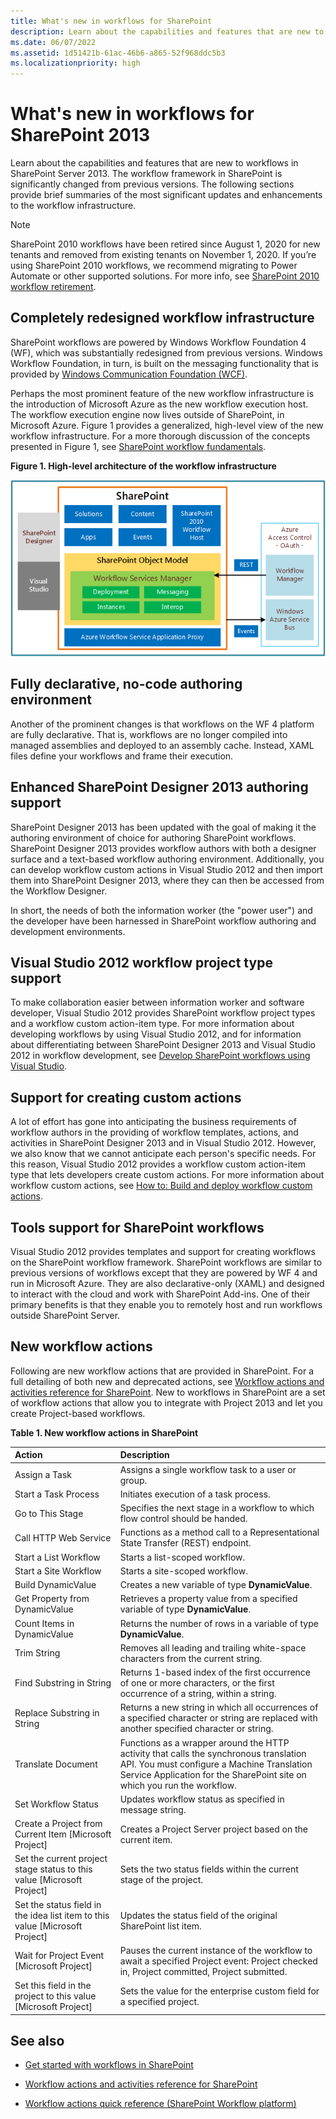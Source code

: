 ```yaml
---
title: What's new in workflows for SharePoint
description: Learn about the capabilities and features that are new to workflows in SharePoint Server 2013.
ms.date: 06/07/2022
ms.assetid: 1d51421b-61ac-46b6-a865-52f968ddc5b3
ms.localizationpriority: high
---
```



# What's new in workflows for SharePoint 2013
Learn about the capabilities and features that are new to workflows in SharePoint Server 2013.
The workflow framework in SharePoint is significantly changed from previous versions. The following sections provide brief summaries of the most significant updates and enhancements to the workflow infrastructure.

> [!NOTE]
> SharePoint 2010 workflows have been retired since August 1, 2020 for new tenants and removed from existing tenants on November 1, 2020. If you’re using SharePoint 2010 workflows, we recommend migrating to Power Automate or other supported solutions. For more info, see [SharePoint 2010 workflow retirement](https://support.microsoft.com/office/sharepoint-2010-workflow-retirement-1ca3fff8-9985-410a-85aa-8120f626965f).
  

## Completely redesigned workflow infrastructure
<a name="SP15Whatsnewinworflow_infrastructure"> </a>

SharePoint workflows are powered by Windows Workflow Foundation 4 (WF), which was substantially redesigned from previous versions. Windows Workflow Foundation, in turn, is built on the messaging functionality that is provided by  [Windows Communication Foundation (WCF)](https://msdn.microsoft.com/netframework/aa663324).
  
    
    
Perhaps the most prominent feature of the new workflow infrastructure is the introduction of Microsoft Azure as the new workflow execution host. The workflow execution engine now lives outside of SharePoint, in Microsoft Azure. Figure 1 provides a generalized, high-level view of the new workflow infrastructure. For a more thorough discussion of the concepts presented in Figure 1, see  [SharePoint workflow fundamentals](sharepoint-workflow-fundamentals.md).
  
    
    

**Figure 1. High-level architecture of the workflow infrastructure**

  
    
    

  
    
    
![High-level workflow architecture](../images/wfArchitecture1.png)
  
    
    

  
    
    

  
    
    

## Fully declarative, no-code authoring environment
<a name="SP15Whatsnewinworflow_environment"> </a>

Another of the prominent changes is that workflows on the WF 4 platform are fully declarative. That is, workflows are no longer compiled into managed assemblies and deployed to an assembly cache. Instead, XAML files define your workflows and frame their execution.
  
    
    

## Enhanced SharePoint Designer 2013 authoring support
<a name="SP15Whatsnewinworflow_SPDauthoring"> </a>

SharePoint Designer 2013 has been updated with the goal of making it the authoring environment of choice for authoring SharePoint workflows. SharePoint Designer 2013 provides workflow authors with both a designer surface and a text-based workflow authoring environment. Additionally, you can develop workflow custom actions in Visual Studio 2012 and then import them into SharePoint Designer 2013, where they can then be accessed from the Workflow Designer.
  
    
    
In short, the needs of both the information worker (the "power user") and the developer have been harnessed in SharePoint workflow authoring and development environments.
  
    
    

## Visual Studio 2012 workflow project type support
<a name="SP15Whatsnewinworflow_VSworkflow"> </a>

To make collaboration easier between information worker and software developer, Visual Studio 2012 provides SharePoint workflow project types and a workflow custom action-item type. For more information about developing workflows by using Visual Studio 2012, and for information about differentiating between SharePoint Designer 2013 and Visual Studio 2012 in workflow development, see  [Develop SharePoint workflows using Visual Studio](develop-sharepoint-workflows-using-visual-studio.md).
  
    
    

## Support for creating custom actions
<a name="SP15Whatsnewinworflow_customactions"> </a>

A lot of effort has gone into anticipating the business requirements of workflow authors in the providing of workflow templates, actions, and activities in SharePoint Designer 2013 and in Visual Studio 2012. However, we also know that we cannot anticipate each person's specific needs. For this reason, Visual Studio 2012 provides a workflow custom action-item type that lets developers create custom actions. For more information about workflow custom actions, see  [How to: Build and deploy workflow custom actions](how-to-build-and-deploy-workflow-custom-actions.md).
  
    
    

## Tools support for SharePoint workflows
<a name="SP15Whatsnewinworflow_Tools"> </a>

Visual Studio 2012 provides templates and support for creating workflows on the SharePoint workflow framework. SharePoint workflows are similar to previous versions of workflows except that they are powered by WF 4 and run in Microsoft Azure. They are also declarative-only (XAML) and designed to interact with the cloud and work with SharePoint Add-ins. One of their primary benefits is that they enable you to remotely host and run workflows outside SharePoint Server.
  
    
    

## New workflow actions
<a name="SP15Whatsnewinworflow_Newwfactions"> </a>

Following are new workflow actions that are provided in SharePoint. For a full detailing of both new and deprecated actions, see  [Workflow actions and activities reference for SharePoint](workflow-actions-and-activities-reference-for-sharepoint.md). New to workflows in SharePoint are a set of workflow actions that allow you to integrate with Project 2013 and let you create Project-based workflows.
  
    
    

**Table 1. New workflow actions in SharePoint**


|**Action**|**Description**|
|:-----|:-----|
|Assign a Task  <br/> |Assigns a single workflow task to a user or group.  <br/> |
|Start a Task Process  <br/> |Initiates execution of a task process.  <br/> |
|Go to This Stage  <br/> |Specifies the next stage in a workflow to which flow control should be handed.  <br/> |
|Call HTTP Web Service  <br/> |Functions as a method call to a Representational State Transfer (REST) endpoint.  <br/> |
|Start a List Workflow  <br/> |Starts a list-scoped workflow.  <br/> |
|Start a Site Workflow  <br/> |Starts a site-scoped workflow.  <br/> |
|Build DynamicValue  <br/> |Creates a new variable of type **DynamicValue**.  <br/> |
|Get Property from DynamicValue  <br/> |Retrieves a property value from a specified variable of type **DynamicValue**.  <br/> |
|Count Items in DynamicValue  <br/> |Returns the number of rows in a variable of type **DynamicValue**.  <br/> |
|Trim String  <br/> |Removes all leading and trailing white-space characters from the current string.  <br/> |
|Find Substring in String  <br/> |Returns 1-based index of the first occurrence of one or more characters, or the first occurrence of a string, within a string.  <br/> |
|Replace Substring in String  <br/> |Returns a new string in which all occurrences of a specified character or string are replaced with another specified character or string.  <br/> |
|Translate Document  <br/> |Functions as a wrapper around the HTTP activity that calls the synchronous translation API. You must configure a Machine Translation Service Application for the SharePoint site on which you run the workflow.  <br/> |
|Set Workflow Status  <br/> |Updates workflow status as specified in message string.  <br/> |
|Create a Project from Current Item [Microsoft Project]  <br/> |Creates a Project Server project based on the current item.  <br/> |
|Set the current project stage status to this value [Microsoft Project]  <br/> |Sets the two status fields within the current stage of the project.  <br/> |
|Set the status field in the idea list item to this value [Microsoft Project]  <br/> |Updates the status field of the original SharePoint list item.  <br/> |
|Wait for Project Event [Microsoft Project]  <br/> |Pauses the current instance of the workflow to await a specified Project event: Project checked in, Project committed, Project submitted.  <br/> |
|Set this field in the project to this value [Microsoft Project]  <br/> |Sets the value for the enterprise custom field for a specified project.  <br/> |
   

## See also
<a name="SP15Whatsnewinworflow_Addresources"> </a>


-  [Get started with workflows in SharePoint](get-started-with-workflows-in-sharepoint.md)
    
     
  
-  [Workflow actions and activities reference for SharePoint](workflow-actions-and-activities-reference-for-sharepoint.md)
    
  
-  [Workflow actions quick reference (SharePoint Workflow platform)](workflow-actions-quick-reference-sharepoint-workflow-platform.md)
    
  


